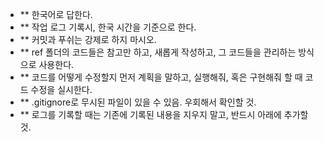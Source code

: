 - ** 한국어로 답한다.
- ** 작업 로그 기록시, 한국 시간을 기준으로 한다.
- ** 커밋과 푸쉬는 강제로 하지 마시오.
- ** ref 폴더의 코드들은 참고만 하고, 새롭게 작성하고, 그 코드들을 관리하는 방식으로 사용한다.
- ** 코드를 어떻게 수정할지 먼저 계획을 말하고, 실행해줘, 혹은 구현해줘 할 때 코드 수정을 실시한다.
- ** .gitignore로 무시된 파일이 있을 수 있음. 우회해서 확인할 것.
- ** 로그를 기록할 때는 기존에 기록된 내용을 지우지 말고, 반드시 아래에 추가할 것.